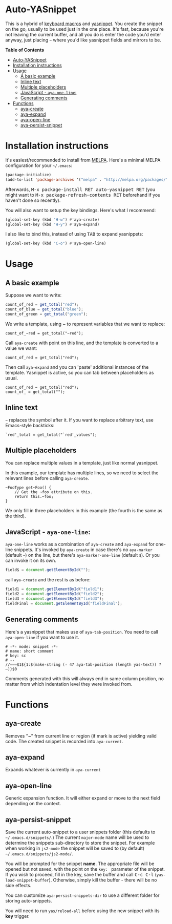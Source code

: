 # Auto-YASnippet

This is a hybrid of
[keyboard macros](http://www.gnu.org/software/emacs/manual/html_node/emacs/Basic-Keyboard-Macro.html)
and [yasnippet](http://code.google.com/p/yasnippet/).  You create the
snippet on the go, usually to be used just in the one place.  It's
fast, because you're not leaving the current buffer, and all you do is
enter the code you'd enter anyway, just placing `~` where you'd like
yasnippet fields and mirrors to be.

<!-- markdown-toc start - Don't edit this section. Run M-x markdown-toc-generate-toc again -->
**Table of Contents**

- [Auto-YASnippet](#auto-yasnippet)
- [Installation instructions](#installation-instructions)
- [Usage](#usage)
    - [A basic example](#a-basic-example)
    - [Inline text](#inline-text)
    - [Multiple placeholders](#multiple-placeholders)
    - [JavaScript - `aya-one-line`:](#javascript---aya-one-line)
    - [Generating comments](#generating-comments)
- [Functions](#functions)
    - [aya-create](#aya-create)
    - [aya-expand](#aya-expand)
    - [aya-open-line](#aya-open-line)
    - [aya-persist-snippet](#aya-persist-snippet)

<!-- markdown-toc end -->

# Installation instructions

It's easiest/recommended to install from [MELPA](http://melpa.org/).
Here's a minimal MELPA configuration for your `~/.emacs`:

```cl
(package-initialize)
(add-to-list 'package-archives '("melpa" . "http://melpa.org/packages/"))
```

Afterwards, <kbd>M-x package-install RET auto-yasnippet RET</kbd> (you might
want to <kbd>M-x package-refresh-contents RET</kbd> beforehand if
you haven't done so recently).

You will also want to setup the key bindings. Here's what I recommend:

```cl
(global-set-key (kbd "H-w") #'aya-create)
(global-set-key (kbd "H-y") #'aya-expand)
```

I also like to bind this, instead of using <kbd>TAB</kbd> to expand yasnippets:

```cl
(global-set-key (kbd "C-o") #'aya-open-line)
```

# Usage

## A basic example

Suppose we want to write:

```js
count_of_red = get_total("red");
count_of_blue = get_total("blue");
count_of_green = get_total("green");
```

We write a template, using ~ to represent variables that we want to
replace:

```
count_of_~red = get_total("~red");
```

Call `aya-create` with point on this line, and the template is
converted to a value we want:

```
count_of_red = get_total("red");
```

Then call `aya-expand` and you can 'paste' additional instances of
the template. Yasnippet is active, so you can tab between
placeholders as usual.

```
count_of_red = get_total("red");
count_of_ = get_total("");
```

## Inline text

`~` replaces the symbol after it. If you want to replace arbitrary
text, use Emacs-style backticks:

```
`red'_total = get_total("`red'_values");
```

## Multiple placeholders

You can replace multiple values in a template, just like normal
yasnippet.

In this example, our template has multiple lines, so we need to
select the relevant lines before calling `aya-create`.

```
~FooType get~Foo() {
    // Get the ~foo attribute on this.
    return this.~foo;
}
```

We only fill in three placeholders in this example (the fourth is
the same as the third).

## JavaScript - `aya-one-line`:

`aya-one-line` works as a combination of `aya-create` and `aya-expand`
for one-line snippets. It's invoked by `aya-create` in case
there's no `aya-marker` (default `~`) on the line, but there's
`aya-marker-one-line` (default `$`). Or you can invoke it on its own.

```js
field$ = document.getElementById("");
```

call `aya-create` and the rest is as before:

```js
field1 = document.getElementById("field1");
field2 = document.getElementById("field2");
field3 = document.getElementById("field3");
fieldFinal = document.getElementById("fieldFinal");
```

## Generating comments

Here's a yasnippet that makes use of `aya-tab-position`. You need to call
`aya-open-line` if you want to use it.


    # -*- mode: snippet -*-
    # name: short comment
    # key: sc
    # --
    //———$1${1:$(make-string (- 47 aya-tab-position (length yas-text)) ?—)}$0

Comments generated with this will always end in same column position,
no matter from which indentation level they were invoked from.

# Functions

## aya-create

Removes "~" from current line or region (if mark is active)
yielding valid code.
The created snippet is recorded into `aya-current`.

## aya-expand

Expands whatever is currently in `aya-current`

## aya-open-line

Generic expansion function. It will either expand or move
to the next field depending on the context.

## aya-persist-snippet

Save the current auto-snippet to a user snippets folder (this defaults to
`~/.emacs.d/snippets/`.)  The current `major-mode` name will be used
to determine the snippets sub-directory to store the snippet.  For
example when working in `js2-mode` the snippet will be saved to (by
default) `~/.emacs.d/snippets/js2-mode/`.

You will be prompted for the snippet **name**. The appropriate file will be opened but not saved,
with the point on the `key: ` parameter of the snippet. If you wish to proceed, fill in the key,
save the buffer and call <kbd>C-c C-l</kbd> (`yas-load-snippet-buffer`). Otherwise, simply kill the
buffer - there will be no side effects.

You can customize `aya-persist-snippets-dir` to use a different folder
for storing auto-snippets.

You will need to run `yas/reload-all` before using the new snippet
with its **key** trigger.
